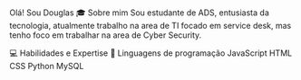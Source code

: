 Olá! Sou Douglas
🎓 Sobre mim
Sou estudante de ADS, entusiasta da tecnologia, atualmente trabalho na area de TI focado em service desk, mas tenho foco em trabalhar na area de Cyber Security.

💻 Habilidades e Expertise
🔧 Linguagens de programação
JavaScript
HTML
CSS
Python
MySQL

